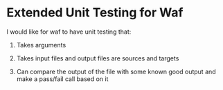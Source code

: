 Extended Unit Testing for Waf
==================================

I would like for waf to have unit testing that:

1) Takes arguments

2) Takes input files and output files are sources and targets

3) Can compare the output of the file with some known good output and make a pass/fail call based on it

